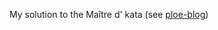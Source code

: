 My solution to the Maître d' kata (see [ploe-blog](https://blog.ploeh.dk/2020/01/27/the-maitre-d-kata/))
